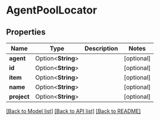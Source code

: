 # AgentPoolLocator

## Properties

Name | Type | Description | Notes
------------ | ------------- | ------------- | -------------
**agent** | Option<**String**> |  | [optional]
**id** | Option<**String**> |  | [optional]
**item** | Option<**String**> |  | [optional]
**name** | Option<**String**> |  | [optional]
**project** | Option<**String**> |  | [optional]

[[Back to Model list]](../README.md#documentation-for-models) [[Back to API list]](../README.md#documentation-for-api-endpoints) [[Back to README]](../README.md)


